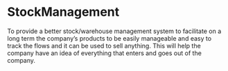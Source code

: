 # StockManagement
To provide a better stock/warehouse management system to facilitate on a long term the company’s products to be easily manageable and easy to track the flows and it can be used to sell anything. This will help the company have an idea of everything that enters and goes out of the company.
